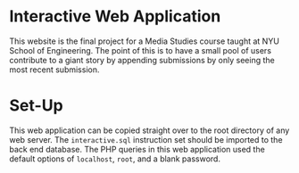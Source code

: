 # Interactive Web Application 

This website is the final project for a Media Studies course taught
at NYU School of Engineering. The point of this is to have a small pool of 
users contribute to a giant story by appending submissions by only seeing
the most recent submission.

# Set-Up

This web application can be copied straight over to the root directory of
any web server. The `interactive.sql` instruction set should be imported 
to the back end database. The PHP queries in this web application used
the default options of `localhost`, `root`, and a blank password.